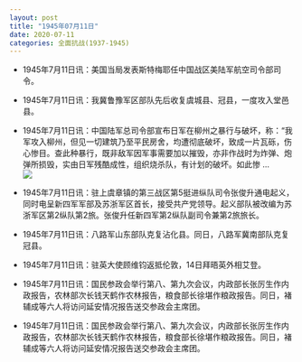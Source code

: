 ```yaml
---
layout: post
title: "1945年07月11日"
date: 2020-07-11
categories: 全面抗战(1937-1945)
---
```


<meta name="referrer" content="no-referrer" />

- 1945年7月11日讯：美国当局发表斯特梅耶任中国战区美陆军航空司令部司令。 

- 1945年7月11日讯：我冀鲁豫军区部队先后收复虞城县、冠县，一度攻入堂邑县。 

- 1945年7月11日讯：中国陆军总司令部宣布日军在柳州之暴行与破坏，称：“我军攻入柳州，但见一切建筑乃至平民房舍，均遭彻底破坏，致成一片瓦砾，伤心惨目。查此种暴行，既非敌军因军事需要加以摧毁，亦非作战时为炸弹、炮弹所损毁，实由日军残酷成性，组织烧杀队，有计划的破坏。如此惨 ... <br/><img src="https://wx2.sinaimg.cn/large/aca367d8ly1ggn6rsipeej20c80900sr.jpg" />

- 1945年7月11日讯：驻上虞章镇的第三战区第5挺进纵队司令张俊升通电起义，同时电呈新四军军部及苏浙军区首长，接受共产党领导。起义部队被改编为苏浙军区第2纵队第2旅。张俊升任新四军第2纵队副司令兼第2旅旅长。 

- 1945年7月11日讯：八路军山东部队克复沾化县。同日，八路军冀南部队克复冠县。 

- 1945年7月11日讯：驻英大使顾维钧返抵伦敦，14日拜晤英外相艾登。 

- 1945年7月11日讯：国民参政会举行第八、第九次会议，内政部长张厉生作内政报告，农林部次长钱天鹤作农林报告，粮食部长徐堪作粮政报告。同日，褚辅成等六人将访问延安情况报告送交参政会主席团。 

- 1945年7月11日讯：国民参政会举行第八、第九次会议，内政部长张厉生作内政报告，农林部次长钱天鹤作农林报告，粮食部长徐堪作粮政报告。同日，褚辅成等六人将访问延安情况报告送交参政会主席团。 

